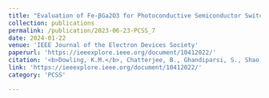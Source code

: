 ```yaml
---
title: "Evaluation of Fe-βGa2O3 for Photoconductive Semiconductor Switching"
collection: publications
permalink: /publication/2023-06-23-PCSS_7
date: 2024-01-22
venue: 'IEEE Journal of the Electron Devices Society'
paperurl: 'https://ieeexplore.ieee.org/document/10412022/'
citation: '<b>Dowling, K.M.</b>, Chatterjee, B., Ghandiparsi, S., Shao, Q., Varley, J., Schneider, J.D., Chapin,C., Gottlieb, M.S., Leos, L., Sword, M., Harrsion, S., and Voss, L.F. “Evaluation of Fe-βGa2O3 for Photoconductive Semiconductor Switching,”  IEEE Transactions on Electron Devices, vol. 71, no. 3, pp. 1535 - 1540, 2024.'
link: 'https://ieeexplore.ieee.org/document/10412022/'
category: 'PCSS'

---
```

